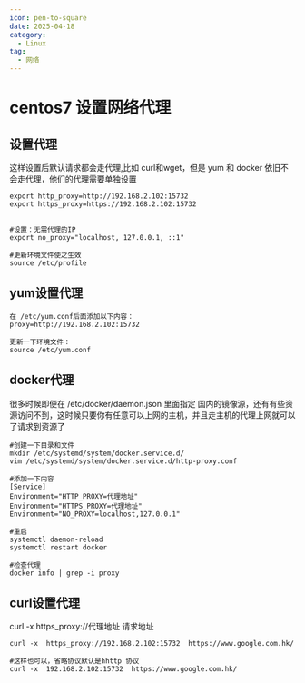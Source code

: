 ```yaml
---
icon: pen-to-square
date: 2025-04-18
category:
  - Linux
tag:
  - 网络
---
```


# centos7 设置网络代理

## 设置代理
这样设置后默认请求都会走代理,比如 curl和wget，但是 yum 和 docker 依旧不会走代理，他们的代理需要单独设置
```shell
export http_proxy=http://192.168.2.102:15732
export https_proxy=https://192.168.2.102:15732


#设置：无需代理的IP
export no_proxy="localhost, 127.0.0.1, ::1"

#更新环境文件使之生效
source /etc/profile

```


## yum设置代理
```shell
在 /etc/yum.conf后面添加以下内容：
proxy=http://192.168.2.102:15732

更新一下环境文件：
source /etc/yum.conf
```

## docker代理
很多时候即便在 /etc/docker/daemon.json 里面指定 国内的镜像源，还有有些资源访问不到，这时候只要你有任意可以上网的主机，并且走主机的代理上网就可以了请求到资源了
```shell
#创建一下目录和文件
mkdir /etc/systemd/system/docker.service.d/ 
vim /etc/systemd/system/docker.service.d/http-proxy.conf

#添加一下内容
[Service]
Environment="HTTP_PROXY=代理地址"
Environment="HTTPS_PROXY=代理地址"
Environment="NO_PROXY=localhost,127.0.0.1"

#重启
systemctl daemon-reload
systemctl restart docker

#检查代理
docker info | grep -i proxy

```

## curl设置代理
curl -x https_proxy://代理地址 请求地址
```shell
curl -x  https_proxy://192.168.2.102:15732  https://www.google.com.hk/

#这样也可以，省略协议默认是hhttp 协议
curl -x  192.168.2.102:15732  https://www.google.com.hk/

```

